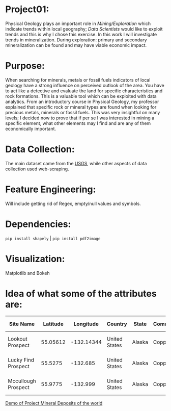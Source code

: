 # Project01: 
Physical Geology plays an important role in *Mining/Exploration* which indicate trends within local geography; *Data Scientists* would like to exploit trends and this is why I chose this exercise. In this work I will investigate trends in mineralization. During exploration: primary and secondary mineralization can be found and may have viable economic impact. 

# Purpose:
When searching for minerals, metals or fossil fuels indicators of local geology have a strong influence on perceived outlook of the area. You have to act like a detective and evaluate the land for specific characteristics and rock formations. This is a valuable tool which can be exploited with data analytics. From an introductory course in Physical Geology, my professor explained that specific rock or mineral types are found when looking for precious metals, minerals or fossil fuels. This was very insightful on many levels; I decided now to prove that if per se I was interested in mining a specific element, what other elements may I find and are any of them economically important. 

# Data Collection: 
The main dataset came from the [USGS](https://mrdata.usgs.gov/mrds/), while other aspects of data collection used web-scraping. 

# Feature Engineering:
Will include getting rid of Regex, empty/null values and symbols.

# Dependencies:
`pip install shapely` | `pip install pdf2image`

# Visualization: 
Matplotlib and Bokeh

# Idea of what some of the attributes are:

| Site Name                | Latitude     | Longitude      | Country            | State      | Commodity_01     | Commodity_02     | Commodity_03     | Ore                                   | Gangue                         | Hrock type     |
|----------------------    |----------    |------------    |----------------    |--------    |--------------    |--------------    |--------------    |-----------------------------------    |----------------------------    |------------    |
| Lookout Prospect         | 55.05612     | -132.14344     | United States      | Alaska     | Copper           | Gold,Silver      | Nan              | Chalcopyrite,  Covellite,  Pyrite     | Quartz,  Sericite              | Schist         |
| Lucky  Find Prospect     | 55.5275      | -132.685       | United  States     | Alaska     | Copper           | Gold             | Nan              | Chalcopyrite, Pyrite                  | Calcite,  Quartz, Siderite     | Diabase        |
| Mccullough Prospect      | 55.9775      | -132.999       | United  States     | Alaska     | Copper           | Nan              | Zinc, Gold       | Chalcopyrite ,Pyrite,  Sphalerite     | Quartz                         | Siltstone      |


[Demo of Project Mineral Deposits of the world ](https://mybinder.org/v2/gh/MrFugu69/ProjectClass01_MineralDeposits/blob/master/Project_practice.ipynb)
